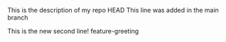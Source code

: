 This is the description of my repo
 HEAD
This line was added in the main branch

This is the new second line!
feature-greeting
